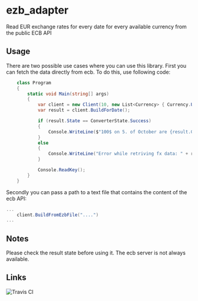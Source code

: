 # ezb_adapter
Read EUR exchange rates for every date for every available currency from the public ECB API

## Usage
There are two possible use cases where you can use this library. First you can fetch the data directly from ecb. To do this, use following code:

```c#
    class Program
    {
        static void Main(string[] args)
        {
            var client = new Client(10, new List<Currency> { Currency.USD, Currency.JPY }, new DateTime(2018, 10, 1), new DateTime(2018, 10, 9));
            var result = client.BuildForDate();

            if (result.State == ConverterState.Success)
            {
                Console.WriteLine($"100$ on 5. of October are {result.GetEuroFrom(Currency.USD, 100, new DateTime(2018, 10, 5))}€ at a exchange rate of {result.GetEuroFxFrom(Currency.USD, new DateTime(2018, 10, 5))}");
            }
            else
            {
                Console.WriteLine("Error while retriving fx data: " + result.State);
            }

            Console.ReadKey();
        }
    }
```

Secondly you can pass a path to a text file that contains the content of the ecb API:

```c#
...
	client.BuildFromEzbFile("....")
...
```

## Notes
Please check the result state before using it. The ecb server is not always available.

## Links

![Travis CI](https://travis-ci.org/gabbersepp/ezb_adapter.svg?branch=master)
